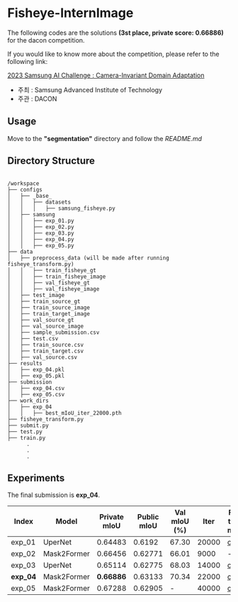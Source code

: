 # Fisheye-InternImage

The following codes are the solutions **(3st place, private score: 0.66886)** for the dacon competition.

If you would like to know more about the competition, please refer to the following link:

[2023 Samsung AI Challenge : Camera-Invariant Domain Adaptation](https://dacon.io/competitions/official/236132/overview/description)

* 주최 : Samsung Advanced Institute of Technology
* 주관 : DACON

## Usage
Move to the **"segmentation"** directory and follow the *README.md*

## Directory Structure
<pre><code>
/workspace
├── configs
│   ├── _base_
│   │   ├── datasets
│   │   │   ├── samsung_fisheye.py
│   ├── samsung
│   │   ├── exp_01.py
│   │   ├── exp_02.py
│   │   ├── exp_03.py
│   │   ├── exp_04.py
│   │   ├── exp_05.py
├── data
│   ├── preprocess_data (will be made after running fisheye_transform.py)
│   │   ├── train_fisheye_gt
│   │   ├── train_fisheye_image
│   │   ├── val_fisheye_gt
│   │   ├── val_fisheye_image
│   ├── test_image
│   ├── train_source_gt
│   ├── train_source_image
│   ├── train_target_image
│   ├── val_source_gt
│   ├── val_source_image
│   ├── sample_submission.csv
│   ├── test.csv
│   ├── train_source.csv
│   ├── train_target.csv
│   ├── val_source.csv
├── results
│   ├── exp_04.pkl
│   ├── exp_05.pkl
├── submission
│   ├── exp_04.csv
│   ├── exp_05.csv
├── work_dirs
│   ├── exp_04
│   │   ├── best_mIoU_iter_22000.pth
├── fisheye_transform.py
├── submit.py
├── test.py
├── train.py
      .
      .
      .
</code></pre>

## Experiments

The final submission is **exp_04**.

| Index      | Model       | Private mIoU | Public mIoU | Val mIoU (%) | Iter  | Fine-tuned model | Pre-trained model |
|------------|-------------|--------------|-------------|--------------|-------|------------------|-------------------|
| exp_01     | UperNet     | 0.64483      | 0.6192      | 67.30        | 20000 | [ckpt](https://huggingface.co/lamar041523/Fisheye-InternImage/blob/main/exp_01/best_mIoU_iter_20000.pth) | [ckpt](https://huggingface.co/OpenGVLab/InternImage/resolve/main/internimage_h_jointto22k_384.pth) |
| exp_02     | Mask2Former | 0.66456      | 0.62771     | 66.01        | 9000  | -                | [ckpt](https://huggingface.co/OpenGVLab/InternImage/resolve/main/mask2former_internimage_h_896_80k_cocostuff164k.pth) |
| exp_03     | UperNet     | 0.65114      | 0.62775     | 68.03        | 14000 | [ckpt](https://huggingface.co/lamar041523/Fisheye-InternImage/blob/main/exp_03/best_mIoU_iter_14000.pth)                | [ckpt](https://huggingface.co/OpenGVLab/InternImage/resolve/main/internimage_h_jointto22k_384.pth) |
| **exp_04** | Mask2Former | **0.66886**  | 0.63133     | 70.34        | 22000 | [ckpt](https://huggingface.co/lamar041523/Fisheye-InternImage/resolve/main/exp_04/best_mIoU_iter_22000.pth) | [ckpt](https://huggingface.co/OpenGVLab/InternImage/resolve/main/mask2former_internimage_h_896_80k_cocostuff164k.pth) |
| exp_05     | Mask2Former | 0.67288      | 0.62905     | -            | 40000 | [ckpt](https://huggingface.co/lamar041523/Fisheye-InternImage/blob/main/exp_05/iter_40000.pth) | [ckpt](https://huggingface.co/OpenGVLab/InternImage/resolve/main/mask2former_internimage_h_896_80k_cocostuff164k.pth) |

